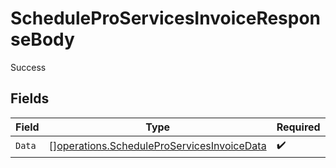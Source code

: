 # ScheduleProServicesInvoiceResponseBody

Success


## Fields

| Field                                                                                                    | Type                                                                                                     | Required                                                                                                 | Description                                                                                              |
| -------------------------------------------------------------------------------------------------------- | -------------------------------------------------------------------------------------------------------- | -------------------------------------------------------------------------------------------------------- | -------------------------------------------------------------------------------------------------------- |
| `Data`                                                                                                   | [][operations.ScheduleProServicesInvoiceData](../../models/operations/scheduleproservicesinvoicedata.md) | :heavy_check_mark:                                                                                       | N/A                                                                                                      |